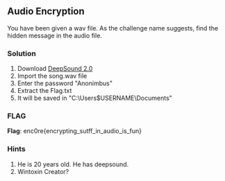## Audio Encryption
You have been given a wav file. As the challenge name suggests,
find the hidden message in the audio file.

### Solution
1.  Download [DeepSound 2.0 ](http://jpinsoft.net/deepsound/download.aspx)
2.  Import the song.wav file
3.  Enter the password "Anonimbus"
4.  Extract the Flag.txt
5.  It will be saved in "C:\Users\$USERNAME\Documents"

### FLAG
**Flag**: enc0re{encrypting_sutff_in_audio_is_fun}

### Hints

1.  He is 20 years old. He has deepsound.
2.  Wintoxin Creator?
